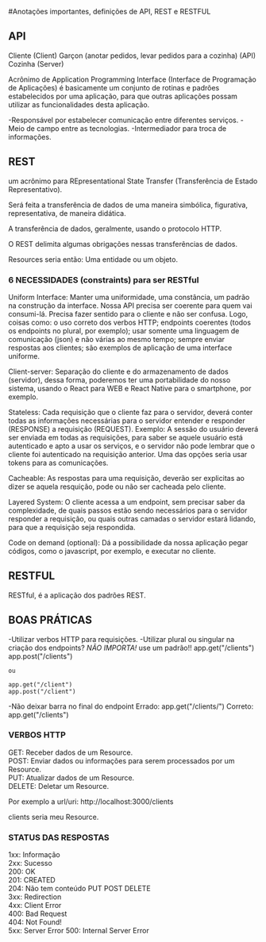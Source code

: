 #Anotações importantes, definições de API, REST e RESTFUL

## API

Cliente (Client)
Garçon (anotar pedidos, levar pedidos para a cozinha) (API)
Cozinha (Server)

Acrônimo de Application Programming Interface (Interface de Programação de Aplicações) é basicamente um conjunto de rotinas e padrões estabelecidos por uma aplicação, para que outras aplicações possam utilizar as funcionalidades desta aplicação.

-Responsável por estabelecer comunicação entre diferentes serviços.
-Meio de campo entre as tecnologias.
-Intermediador para troca de informações.


## REST

um acrônimo para REpresentational State Transfer (Transferência de Estado Representativo).

Será feita a transferência de dados de uma maneira simbólica, figurativa, representativa, de maneira didática.

A transferência de dados, geralmente, usando o protocolo HTTP.

O REST delimita algumas obrigações nessas transferências de dados.

Resources seria então: Uma entidade ou um objeto.

### 6 NECESSIDADES (constraints) para ser RESTful

Uniform Interface: Manter uma uniformidade, uma constância, um padrão na construção da interface. Nossa API precisa ser coerente para quem vai consumi-lá. Precisa fazer sentido para o cliente e não ser confusa. Logo, coisas como: o uso correto dos verbos HTTP; endpoints coerentes (todos os endpoints no plural, por exemplo); usar somente uma linguagem de comunicação (json) e não várias ao mesmo tempo; sempre enviar respostas aos clientes; são exemplos de aplicação de uma interface uniforme.

Client-server: Separação do cliente e do armazenamento de dados (servidor), dessa forma, poderemos ter uma portabilidade do nosso sistema, usando o React para WEB e React Native para o smartphone, por exemplo.

Stateless: Cada requisição que o cliente faz para o servidor, deverá conter todas as informações necessárias para o servidor entender e responder (RESPONSE) a requisição (REQUEST). Exemplo: A sessão do usuário deverá ser enviada em todas as requisições, para saber se aquele usuário está autenticado e apto a usar os serviços, e o servidor não pode lembrar que o cliente foi autenticado na requisição anterior. Uma das opções seria usar tokens para as comunicações.

Cacheable: As respostas para uma requisição, deverão ser explicitas ao dizer se aquela resquição, pode ou não ser cacheada pelo cliente.

Layered System: O cliente acessa a um endpoint, sem precisar saber da complexidade, de quais passos estão sendo necessários para o servidor responder a requisição, ou quais outras camadas o servidor estará lidando, para que a requisição seja respondida.

Code on demand (optional): Dá a possibilidade da nossa aplicação pegar códigos, como o javascript, por exemplo, e executar no cliente.


## RESTFUL

RESTful, é a aplicação dos padrões REST.


## BOAS PRÁTICAS

-Utilizar verbos HTTP para requisições.
-Utilizar plural ou singular na criação dos endpoints? _NÃO IMPORTA!_ use um padrão!!
    app.get("/clients")
    app.post("/clients")

    ou

    app.get("/client")
    app.post("/client")

-Não deixar barra no final do endpoint
    Errado:
        app.get("/clients/")
    Correto:
        app.get("/clients")


### VERBOS HTTP

GET: Receber dados de um Resource.  
POST: Enviar dados ou informações para serem processados por um Resource.  
PUT: Atualizar dados de um Resource.  
DELETE: Deletar um Resource.  

Por exemplo a url/uri: http://localhost:3000/clients  

clients seria meu Resource.  


### STATUS DAS RESPOSTAS

1xx: Informação  
2xx: Sucesso  
    200: OK  
    201: CREATED  
    204: Não tem conteúdo PUT POST DELETE  
3xx: Redirection  
4xx: Client Error  
    400: Bad Request  
    404: Not Found!  
5xx: Server Error 500: Internal Server Error  
